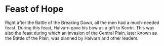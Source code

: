 # Feast of Hope

Right after the Battle of the Breaking Dawn, all the men had a much-needed feast. During this feast, Halvarn gave his bow as a gift to Korrin. This was also the feast during which an invasion of the Central Plain, later known as the Battle of the Plain, was planned by Halvarn and other leaders.